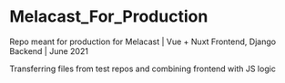# Melacast_For_Production
Repo meant for production for Melacast | Vue + Nuxt Frontend, Django Backend | June 2021


Transferring files from test repos and combining frontend with JS logic
